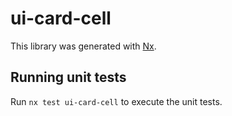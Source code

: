 # ui-card-cell

This library was generated with [Nx](https://nx.dev).

## Running unit tests

Run `nx test ui-card-cell` to execute the unit tests.
